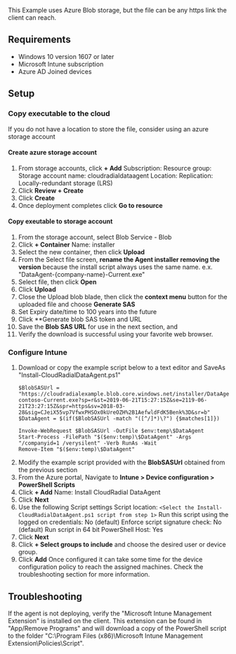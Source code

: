 This Example uses Azure Blob storage, but the file can be any https link the client can reach.

## Requirements
* Windows 10 version 1607 or later
* Microsoft Intune subscription
* Azure AD Joined devices

## Setup
### Copy executable to the cloud
If you do not have a location to store the file, consider using an azure storage account
#### Create azure storage account
1. From storage accounts, click **+ Add**
Subscription: <choose a subscription>
Resource group: <choose a resource group>
Storage account name: cloudradialdataagent
Location: <choose a location near you>
Replication: Locally-redundant storage (LRS)
1. Click **Review + Create**
1. Click **Create**
1. Once deployment completes click **Go to resource**
#### Copy exeutable to storage account
1. From the storage account, select Blob Service - Blob
1. Click **+ Container**
Name: installer
1. Select the new container, then click **Upload**
1. From the Select file screen, **rename the Agent installer removing the version** because the install script always uses the same name.
e.x. "DataAgent-{company-name}-Current.exe"
1. Select file, then click **Open**
1. Click **Upload**
1. Close the Upload blob blade, then click the **context menu** button for the uploaded file and choose **Generate SAS**
1. Set Expiry date/time to 100 years into the future
1. Click **Generate blob SAS token and URL
1. Save the **Blob SAS URL** for use in the next section, and
1. Verify the download is successful using your favorite web browser.

### Configure Intune
1. Download or copy the example script below to a text editor and SaveAs "Install-CloudRadialDataAgent.ps1"
    ```
    $BlobSASUrl = "https://cloudradialexample.blob.core.windows.net/installer/DataAgent-contoso-Current.exe?sp=r&st=2019-06-21T15:27:15Z&se=2119-06-21T23:27:15Z&spr=https&sv=2018-03-28&sig=CJeiX55vp7VfwxPHSOx0kUreOZH%2B1AefwldFdK5Benk%3D&sr=b"
    $DataAgent = $(if($BlobSASUrl -match "([^/]*)\?") {$matches[1]})

    Invoke-WebRequest $BlobSASUrl -OutFile $env:temp\$DataAgent
    Start-Process -FilePath "$($env:temp)\$DataAgent" -Args "/companyid=1 /verysilent" -Verb RunAs -Wait
    Remove-Item "$($env:temp)\$DataAgent"
    ```
1. Modify the example script provided with the **BlobSASUrl** obtained from the previous section
1. From the Azure portal, Navigate to **Intune > Device configuration > PowerShell Scripts**
1. Click **+ Add**
Name: Install CloudRadial DataAgent
1. Click **Next**
1. Use the following Script settings
Script location: `<Select the Install-CloudRadialDataAgent.ps1 script from step 1>`
Run this script using the logged on credentials: No (default)
Enforce script signature check: No (default)
Run script in 64 bit PowerShell Host: Yes
1. Click **Next**
1. Click **+ Select groups to include** and choose the desired user or device group.
1. Click **Add**
Once configured it can take some time for the device configuration policy to reach the assigned machines. Check the troubleshooting section for more information.

## Troubleshooting
If the agent is not deploying, verify the "Microsoft Intune Management Extension" is installed on the client. This extension can be found in "App/Remove Programs" and will download a copy of the PowerShell script to the folder "C:\Program Files (x86)\Microsoft Intune Management Extension\Policies\Script".
